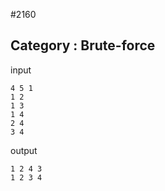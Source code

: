 #2160
## Category : Brute-force

input

    4 5 1
    1 2
    1 3
    1 4
    2 4
    3 4

output

    1 2 4 3
    1 2 3 4